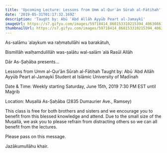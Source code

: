 ```yaml
---
title: 'Upcoming Lecture: Lessons from Umm al-Qurʾān Sūrah al-Fātiḥah'
date: '2019-05-31T01:17:32.169Z'
description: 'Taught by: Abū ʿAbd Allāh Ayyūb Peart al-Jamaykī'
imageUrl: https://s7.gifyu.com/images/59718414_868153310215394_4063086164922335232_o.jpg_nc_cat100_nc_sid8024bbefgeyJpIjoidCJ9_nc_ohcXQqbCnRFMswAX9EpjVd_nc_htscontent.fybz1-1.jpg
thumbnailUrl: https://s7.gifyu.com/images/59718414_868153310215394_4063086164922335232_o.jpg_nc_cat100_nc_sid8024bbefgeyJpIjoidCJ9_nc_ohcXQqbCnRFMswAX9EpjVd_nc_htscontent.fybz1-1.jpg
---
```


As-salāmu ʿalaykum wa raḥmatullāhi wa barakātuh,

Bismillāh walḥamdulillāh was-ṣalātu wal-salām ʿalá Rasūl Allāh

Dār As-Ṣaḥāba presents…

Lessons from Umm al-Qurʾān Sūrah al-Fātiḥah
Taught by: Abū ʿAbd Allāh Ayyūb Peart al-Jamaykī
Student at Islāmic University of Madīnah

Date & Time:
Weekly starting Saturday, June 15th, 2019 7:30 PM EST until Maġrib

Location:
Muṣallá As-Ṣaḥāba (2835 Dumaurier Ave., Ramsey)

This class is free for both brothers and sisters and we encourage you to benefit from this blessed knowledge and attend. Due to the small size of the Muṣallá, we ask you to please refrain from distracting others so we can all benefit from the lectures.

Please pass on this message.

Jazākumullāhu khair.
